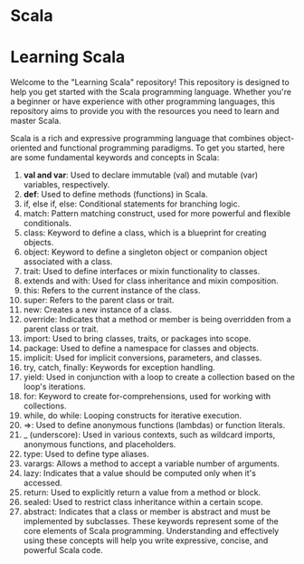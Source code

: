 # Scala
# Learning Scala

Welcome to the "Learning Scala" repository! This repository is designed to help you get started with the Scala programming language. Whether you're a beginner or have experience with other programming languages, this repository aims to provide you with the resources you need to learn and master Scala.

Scala is a rich and expressive programming language that combines object-oriented and functional programming paradigms. To get you started, here are some fundamental keywords and concepts in Scala:

1.	**val and var**: Used to declare immutable (val) and mutable (var) variables, respectively.
2.	**def**: Used to define methods (functions) in Scala.
3.	if, else if, else: Conditional statements for branching logic.
4.	match: Pattern matching construct, used for more powerful and flexible conditionals.
5.	class: Keyword to define a class, which is a blueprint for creating objects.
6.	object: Keyword to define a singleton object or companion object associated with a class.
7.	trait: Used to define interfaces or mixin functionality to classes.
8.	extends and with: Used for class inheritance and mixin composition.
9.	this: Refers to the current instance of the class.
10.	super: Refers to the parent class or trait.
11.	new: Creates a new instance of a class.
12.	override: Indicates that a method or member is being overridden from a parent class or trait.
13.	import: Used to bring classes, traits, or packages into scope.
14.	package: Used to define a namespace for classes and objects.
15.	implicit: Used for implicit conversions, parameters, and classes.
16.	try, catch, finally: Keywords for exception handling.
17.	yield: Used in conjunction with a loop to create a collection based on the loop's iterations.
18.	for: Keyword to create for-comprehensions, used for working with collections.
19.	while, do while: Looping constructs for iterative execution.
20.	=>: Used to define anonymous functions (lambdas) or function literals.
21.	_ (underscore): Used in various contexts, such as wildcard imports, anonymous functions, and placeholders.
22.	type: Used to define type aliases.
23.	varargs: Allows a method to accept a variable number of arguments.
24.	lazy: Indicates that a value should be computed only when it's accessed.
25.	return: Used to explicitly return a value from a method or block.
26.	sealed: Used to restrict class inheritance within a certain scope.
27.	abstract: Indicates that a class or member is abstract and must be implemented by subclasses.
These keywords represent some of the core elements of Scala programming. Understanding and effectively using these concepts will help you write expressive, concise, and powerful Scala code.




